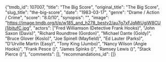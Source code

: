 {"tmdb_id": 107007, "title": "The Big Score", "original_title": "The Big Score", "slug_title": "the-big-score", "date": "1983-03-17", "genre": "Drame / Action / Crime", "score": "8.0/10", "synopsis": "", "image": "https://image.tmdb.org/t/p/w185_and_h278_bestv2/au7g7xFJqMtUgiW8CUj1jbjtufC.jpg", "actors": ["Fred Williamson (Detective Frank Hooks)", "John Saxon (Davis)", "Richard Roundtree (Gordon)", "Michael Dante (Goldy)", "Bruce Glover (Koslo)", "Joe Spinell (Mayfield)", "Ed Lauter (Parks)", "D'Urville Martin (Easy)", "Tony King (Jumbo)", "Nancy Wilson (Angie Hooks)", "Frank Pesce ()", "James Spinks ()", "Ramsey Lewis ()", "Stack Pierce ()"], "comments": [], "recommandations_id": []}